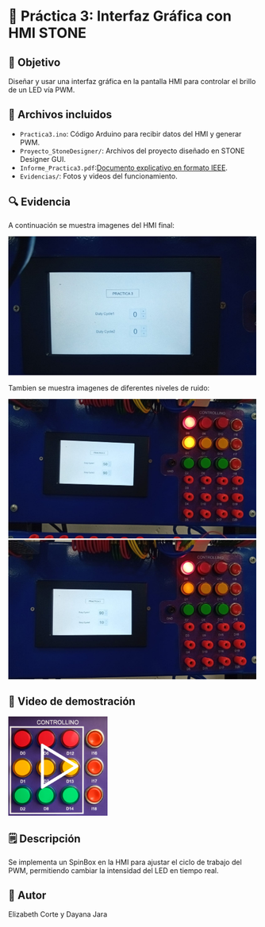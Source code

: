 # 📙 Práctica 3: Interfaz Gráfica con HMI STONE

## 🎯 Objetivo
Diseñar y usar una interfaz gráfica en la pantalla HMI para controlar el brillo de un LED vía PWM.

## 📂 Archivos incluidos
- `Practica3.ino`: Código Arduino para recibir datos del HMI y generar PWM.
- `Proyecto_StoneDesigner/`: Archivos del proyecto diseñado en STONE Designer GUI.
- `Informe_Practica3.pdf`:[Documento explicativo en formato IEEE](/Informe_practicas).
- `Evidencias/`: Fotos y videos del funcionamiento.

## 🔍 Evidencia

A continuación se muestra imagenes del HMI final:

<img src="Evidencias/interfaz.jpeg" alt="Interfaz" width="500" />

Tambien se muestra imagenes de diferentes niveles de ruido:

<img src="Evidencias/practica3_01.jpeg" alt="Resultados 1" width="500" />

<img src="Evidencias/practica3_02.jpeg" alt="Resultados 2" width="500" />


## 🎥 Video de demostración

<a href="https://drive.google.com/file/d/1lpTiXqDkvRDp8XWMYF1XFe_zp0gdSeLe/view?usp=sharing">
  <img src="../Practica1/Evidencias/miniatura.png" alt="Ver video" width="200" />
</a>

## 🗒️ Descripción
Se implementa un SpinBox en la HMI para ajustar el ciclo de trabajo del PWM, permitiendo cambiar la intensidad del LED en tiempo real.

## 👤 Autor
Elizabeth Corte y Dayana Jara
